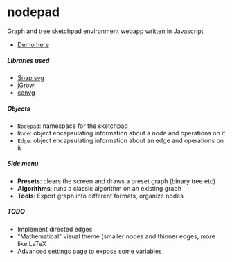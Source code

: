 nodepad
=======
Graph and tree sketchpad environment webapp written in Javascript
- [Demo here](http://tannenbau.me/nodepad/)<br />

##### Libraries used
- [Snap.svg](http://snapsvg.io/)<br />
- [jGrowl](https://github.com/stanlemon/jGrowl)<br />
- [canvg](http://canvg.googlecode.com)<br />

##### Objects
- `Nodepad`: namespace for the sketchpad
- `Node`: object encapsulating information about a node and operations on it
- `Edge`: object encapsulating information about an edge and operations on it

##### Side menu
- <b>Presets</b>: clears the screen and draws a preset graph (binary tree etc)
- <b>Algorithms</b>: runs a classic algorithm on an existing graph
- <b>Tools</b>: Export graph into different formats, organize nodes 

##### TODO
- Implement directed edges
- "Mathematical" visual theme (smaller nodes and thinner edges, more like LaTeX
- Advanced settings page to expose some variables
